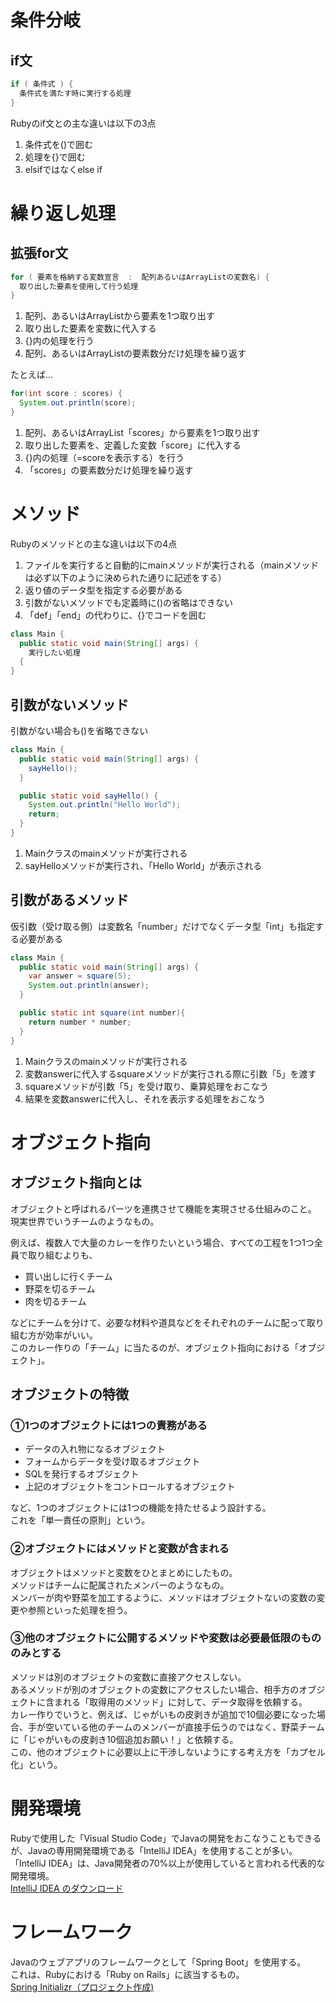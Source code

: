 # 条件分岐
## if文
```java
if ( 条件式 ) {
  条件式を満たす時に実行する処理
}
```
Rubyのif文との主な違いは以下の3点
1. 条件式を()で囲む
2. 処理を{}で囲む
3. elsifではなくelse if

# 繰り返し処理
## 拡張for文
```java
for ( 要素を格納する変数宣言  :  配列あるいはArrayListの変数名) {
  取り出した要素を使用して行う処理
}
```
1. 配列、あるいはArrayListから要素を1つ取り出す
2. 取り出した要素を変数に代入する
3. {}内の処理を行う
4. 配列、あるいはArrayListの要素数分だけ処理を繰り返す

たとえば…
```java
for(int score : scores) {
  System.out.println(score);  
}
```
1. 配列、あるいはArrayList「scores」から要素を1つ取り出す
2. 取り出した要素を、定義した変数「score」に代入する
3. {}内の処理（=scoreを表示する）を行う
4. 「scores」の要素数分だけ処理を繰り返す

# メソッド
Rubyのメソッドとの主な違いは以下の4点
1. ファイルを実行すると自動的にmainメソッドが実行される（mainメソッドは必ず以下のように決められた通りに記述をする）
2. 返り値のデータ型を指定する必要がある
3. 引数がないメソッドでも定義時に()の省略はできない
4. 「def」「end」の代わりに、{}でコードを囲む
```java
class Main {
  public static void main(String[] args) {  
    実行したい処理
  {
}
```

## 引数がないメソッド
引数がない場合も()を省略できない
```java
class Main {
  public static void main(String[] args) {  
    sayHello();
  }

  public static void sayHello() {
    System.out.println("Hello World");
    return;
  }
}
```
1. Mainクラスのmainメソッドが実行される
2. sayHelloメソッドが実行され、「Hello World」が表示される

## 引数があるメソッド
仮引数（受け取る側）は変数名「number」だけでなくデータ型「int」も指定する必要がある
```java
class Main {
  public static void main(String[] args) {
    var answer = square(5);
    System.out.println(answer);
  }

  public static int square(int number){
    return number * number;
  }
}
```
1. Mainクラスのmainメソッドが実行される
2. 変数answerに代入するsquareメソッドが実行される際に引数「5」を渡す
3. squareメソッドが引数「5」を受け取り、乗算処理をおこなう
4. 結果を変数answerに代入し、それを表示する処理をおこなう

# オブジェクト指向
## オブジェクト指向とは
オブジェクトと呼ばれるパーツを連携させて機能を実現させる仕組みのこと。<br>
現実世界でいうチームのようなもの。

例えば、複数人で大量のカレーを作りたいという場合、すべての工程を1つ1つ全員で取り組むよりも、
- 買い出しに行くチーム
- 野菜を切るチーム
- 肉を切るチーム

などにチームを分けて、必要な材料や道具などをそれぞれのチームに配って取り組む方が効率がいい。<br>
このカレー作りの「チーム」に当たるのが、オブジェクト指向における「オブジェクト」。

## オブジェクトの特徴
### ①1つのオブジェクトには1つの責務がある
- データの入れ物になるオブジェクト
- フォームからデータを受け取るオブジェクト
- SQLを発行するオブジェクト
- 上記のオブジェクトをコントロールするオブジェクト

など、1つのオブジェクトには1つの機能を持たせるよう設計する。<br>
これを「単一責任の原則」という。

### ②オブジェクトにはメソッドと変数が含まれる
オブジェクトはメソッドと変数をひとまとめにしたもの。<br>
メソッドはチームに配属されたメンバーのようなもの。<br>
メンバーが肉や野菜を加工するように、メソッドはオブジェクトないの変数の変更や参照といった処理を担う。

### ③他のオブジェクトに公開するメソッドや変数は必要最低限のもののみとする
メソッドは別のオブジェクトの変数に直接アクセスしない。<br>
あるメソッドが別のオブジェクトの変数にアクセスしたい場合、相手方のオブジェクトに含まれる「取得用のメソッド」に対して、データ取得を依頼する。<br>
カレー作りでいうと、例えば、じゃがいもの皮剥きが追加で10個必要になった場合、手が空いている他のチームのメンバーが直接手伝うのではなく、野菜チームに「じゃがいもの皮剥き10個追加お願い！」と依頼する。<br>
この、他のオブジェクトに必要以上に干渉しないようにする考え方を「カプセル化」という。

# 開発環境
Rubyで使用した「Visual Studio Code」でJavaの開発をおこなうこともできるが、Javaの専用開発環境である「IntelliJ IDEA」を使用することが多い。<br>
「IntelliJ IDEA」は、Java開発者の70%以上が使用していると言われる代表的な開発環境。<br>
[IntelliJ IDEA のダウンロード](https://www.jetbrains.com/ja-jp/idea/download/#section=mac)

# フレームワーク
Javaのウェブアプリのフレームワークとして「Spring Boot」を使用する。<br>
これは、Rubyにおける「Ruby on Rails」に該当するもの。<br>
[Spring Initializr（プロジェクト作成)](https://start.spring.io/)
